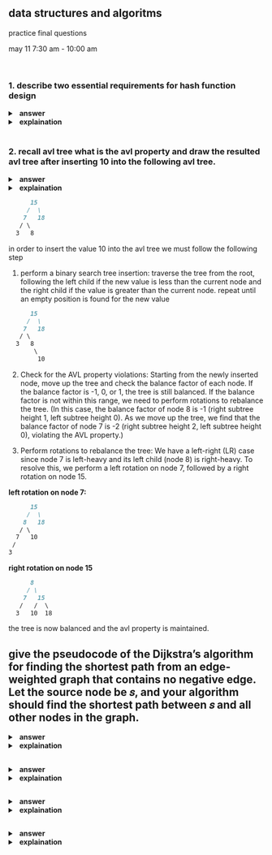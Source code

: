 ##  data structures and algoritms 

practice final questions

may 11 7:30 am - 10:00 am

<br>

###  1.  describe two essential requirements for hash function design

<details>
  <summary style="cursor: pointer;"> <b>&nbsp answer</b> </summary>
the main objectives of desiging a has function is to evenly distribute the records and easy to compute (associate with a smaller constant even in O(1) time)
</details>

<details>
  <summary style="cursor: pointer;"> <b>&nbsp explaination</b> </summary>
<p>
a hash function is a mathmematical function that takes an input (such as a string or number) and produces a fixed-size output (usually a number).  the purpose of a hash function is to map the input data to a unique output value, which can then be used as an index for storing or retrieving data in a hash table.  when desiging a hash function, the two essential requirements must be considered

1.  **even distribution of records**:  the has function should dsitribute the input data evenly across the available has table slots.  which means that each possible output value should have an equal chance of being assigned to any given input value.  if the hash function is not evenly distributed, it can lead to a collisions which is where two different input values are assigned to the same output value.  collisions can cause performance issues and data loss.

2.  **easy to compute**: the hash function should be easy to compute, meaning that it should be associated with a smaller constant even in O(1) time.  this means that the time it take to compute the hash function should be constant, regardless of the size of the input data.  if the hash function is too complex or time-consuming to compute, it can slow down the performance of the hash table.
</p>
</details>

<br>

###  2. recall avl tree what is the avl property and draw the resulted avl tree after inserting 10 into the following avl tree.

<details>
<summary style="cursor: pointer;"> <b>&nbsp answer</b> </summary>
</summary>
for each node, the height of its left subtree and the height of its right subtree cannot differ by more than 1.  
</details>

<details>
<summary style="cursor: pointer;"> <b>&nbsp explaination</b> </summary>
</summary>
the main goal of avl trees is to maintain a balanced structure, ensuring that search, insertion, and deletion operations have logarithmic time complexity.

the avl property states that for each node in the tree, the height difference between its left and right subtrees must not exceed 1.  this property ensures that the tree remains balanced, preventing it from degenerating into a linear structure like a linked list, whcih would lead to much slower search times.  here is more details to the answer,

1.  the height of a node:  the height of a node is the length of the longest path from node to a leaf (aka a node without children).  the height of an empty tree is typically considered to be -1.

2.  balancing factor:  the balancing factor of a node is the difference between the height of its lef subtree and the height of its right subtree.  the avl property requires that the balancing factor of every node in the tree must be -1, 0, or 1.

when an insertion or deletion operation causes the avl property to be violated, the tree must be rebalanced.  there are four possible cases of imbalance that can occur, and they can be resolved using rotation operations.

1.  **ll** left left case:  this occurs when a node is left heavy (i.e. its left subtree is taller than its right subtree), and its left child is also left heavy.  this can be resolved by performing a right rotation at the unbalanced node.

2.  **lr** left right case:  this occurs when a node is left heavy, and its child is right heavy.  this can be resolved by performing a left rotation at the left childm followed by a right rotation at the unbalanced node.

3.  **rr** right right case:  this occurs when a node is right heavy (i.e. its right subtree is taller than its left subtree), and its right child is also right heavy.  this can be resolved by performing a left rotation at the unbalanced node.

4.  **rl**  right left case:  this occurs when a node is right heavy and its right child is left heavy.  this can be resolved by programming a right rotation at the right child, followed by a left rotation at the unbalanced node.

these rotations ensure that the avl property is maintained after insertions and deletions, keeping the tree balanced and guaranteed $O(log n)$ time compleity for search, insertion, and deletion operations.

</details>

```markdown
      15
     /  \
    7   18
   / \
  3   8
```

in order to insert the value 10 into the avl tree we must follow the following step

1.  perform a binary search tree insertion:  traverse the tree from the root, following the left child if the new value is less than the current node and the right child if the value is greater than the current node.  repeat until an empty position is found for the new value

```markdown
      15
     /  \
    7   18
   / \
  3   8
       \
        10
```

2.  Check for the AVL property violations: Starting from the newly inserted node, move up the tree and check the balance factor of each node. If the balance factor is -1, 0, or 1, the tree is still balanced. If the balance factor is not within this range, we need to perform rotations to rebalance the tree. (In this case, the balance factor of node 8 is -1 (right subtree height 1, left subtree height 0). As we move up the tree, we find that the balance factor of node 7 is -2 (right subtree height 2, left subtree height 0), violating the AVL property.)

3.  Perform rotations to rebalance the tree: We have a left-right (LR) case since node 7 is left-heavy and its left child (node 8) is right-heavy. To resolve this, we perform a left rotation on node 7, followed by a right rotation on node 15.

**left rotation on node 7:**

```markdown
      15
     /  \
    8   18
   / \
  7   10
 /
3
```

**right rotation on node 15**

```markdown
      8
     / \
    7   15
   /   /  \
  3   10  18
```

the tree is now balanced and the avl property is maintained.

##  give the pseudocode of the Dijkstra’s algorithm for finding the shortest path from an edge- weighted graph that contains no negative edge. Let the source node be 𝑠, and your algorithm should find the shortest path between 𝑠 and all other nodes in the graph.


<details>
<summary style="cursor: pointer;"> <b>&nbsp answer</b> </summary>
</summary>
<code>
void Graph::dijkstra(Vertex s) {
    for each Vertex v {
        v.dist = INFINITY;
        v.known = false;
    }
}

s.dist = 0;

while(there is an unknown distance vertex) {
    Vertex v = smallest unknwon distance vertex;
    v.known = true;

    for each Vertex w adjacent to v {
        if(!w.known) {
            DistType cvw = cost of edge from v to w;
            if(v.dist + cvw < w.dist) {
                // update w
                decrease(w.dist to v.dist + cvw);
                w.path = v;
            }
        }
    }
}
</code>
</details>

<details>
<summary style="cursor: pointer;"> <b>&nbsp explaination</b> </summary>
</summary>

</details>

##  

<details>
<summary style="cursor: pointer;"> <b>&nbsp answer</b> </summary>
</summary>

</details>

<details>
<summary style="cursor: pointer;"> <b>&nbsp explaination</b> </summary>
</summary>

</details>


##  

<details>
<summary style="cursor: pointer;"> <b>&nbsp answer</b> </summary>
</summary>

</details>

<details>
<summary style="cursor: pointer;"> <b>&nbsp explaination</b> </summary>
</summary>

</details>

##  

<details>
<summary style="cursor: pointer;"> <b>&nbsp answer</b> </summary>
</summary>

</details>

<details>
<summary style="cursor: pointer;"> <b>&nbsp explaination</b> </summary>
</summary>

</details>
